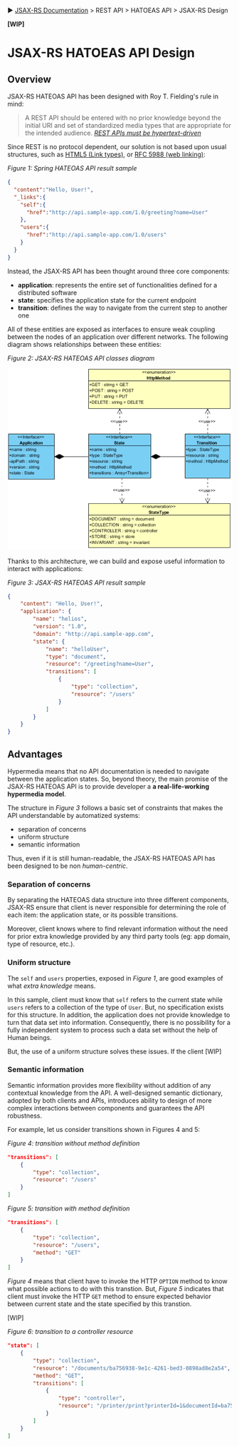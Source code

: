 :arrow_forward: [JSAX-RS Documentation](./jsax-rs-reference.md) > REST API > HATOEAS API > JSAX-RS Design

**[WIP]**

# JSAX-RS HATOEAS API Design

## Overview

JSAX-RS HATEOAS API has been designed with Roy T. Fielding's rule in mind:

> A REST API should be entered with no prior knowledge beyond the initial URI and set of standardized media types that are appropriate for the intended audience. [_REST APIs must be hypertext-driven_](https://roy.gbiv.com/untangled/2008/rest-apis-must-be-hypertext-driven)

Since REST is no protocol dependent, our solution is not based upon usual structures, such as [HTML5 (Link types)](https://www.w3.org/TR/html50/links.html#linkTypes), or [RFC 5988 (web linking)](https://tools.ietf.org/html/rfc5988):

_Figure 1: Spring HATEOAS API result sample_

```json
{
  "content":"Hello, User!",
  "_links":{
    "self":{
      "href":"http://api.sample-app.com/1.0/greeting?name=User"
    },
    "users":{
      "href":"http://api.sample-app.com/1.0/users"
    }
  }
}
```

Instead, the JSAX-RS API has been thought around three core components:

- **application**: represents the entire set of functionalities defined for a distributed software
- **state**: specifies the application state for the current endpoint
- **transition**: defines the way to navigate from the current step to another one

All of these entities are exposed as interfaces to ensure weak coupling between the nodes of an application over different networks. The following diagram shows relationships between these entities:

_Figure 2: JSAX-RS HATEOAS API classes diagram_

![JSAX-RS HATEOAS API](./assets/jsax-rs-hatoeas-api.png)

Thanks to this architecture, we can build and expose useful information to interact with applications:

_Figure 3: JSAX-RS HATEOAS API result sample_

```json
{
    "content": "Hello, User!",
    "application": {
        "name": "helios",
        "version": "1.0",
        "domain": "http://api.sample-app.com",
        "state": {
            "name": "helloUser",
            "type": "document",
            "resource": "/greeting?name=User",
            "transitions": [
                {
                    "type": "collection",
                    "resource": "/users"
                }
            ]
        }
    }
}
```

## Advantages

Hypermedia means that no API documentation is needed to navigate between the application states. So, beyond theory, the main promise of the JSAX-RS HATEOAS API is to provide developer a **a real-life-working hypermedia model**.

The structure in _Figure 3_ follows a basic set of constraints that makes the API understandable by automatized systems:

- separation of concerns
- uniform structure
- semantic information

Thus, even if it is still human-readable, the JSAX-RS HATEOAS API has been designed to be non _human-centric_.

### Separation of concerns

By separating the HATEOAS data structure into three different components, JSAX-RS ensure that client is never responsible for determining the role of each item: the application state, or its possible transitions.

Moreover, client knows where to find relevant information without the need for prior extra knowledge provided by any third party tools (eg: app domain, type of resource, etc.).

### Uniform structure

The `self` and `users` properties, exposed in _Figure 1_, are good examples of what _extra knowledge_ means.

In this sample, client must know that `self` refers to the current state while `users` refers to a collection of the type of `User`. But, no specification exists for this structure. In addition, the application does not provide knowledge to turn that data set into information. Consequently, there is no possibility for a fully independent system to process such a data set without the help of Human beings.

But, the use of a uniform structure solves these issues. If the client [WIP]

### Semantic information

Semantic information provides more flexibility without addition of any contextual knowledge from the API. A well-designed semantic dictionary, adopted by both clients and APIs, introduces ability to design of more complex interactions between components and guarantees the API robustness.

For example, let us consider transitions shown in Figures 4 and 5:

_Figure 4: transition without method definition_

```json
"transitions": [
    {
        "type": "collection",
        "resource": "/users"
    }
]
```

_Figure 5: transition with method definition_

```json
"transitions": [
    {
        "type": "collection",
        "resource": "/users",
        "method": "GET"
    }
]
```

_Figure 4_ means that client have to invoke the HTTP `OPTION` method to know what possible actions to do with this transtion. But, _Figure 5_ indicates that client must invoke the HTTP `GET` method to ensure expected behavior between current state and the state specified by this transtion.


[WIP]


_Figure 6: transition to a controller resource_

```json
"state": [
    {
        "type": "collection",
        "resource": "/documents/ba756938-9e1c-4261-bed3-0898ad8e2a54",
        "method": "GET",
        "transitions": [
            {
                "type": "controller",
                "resource": "/printer/print?printerId=1&documentId=ba756938-9e1c-4261-bed3-0898ad8e2a54"
            }
        ]
    }
]
```